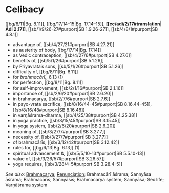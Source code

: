 # Celibacy

[[bg/8/11|Bg. 8.11]], [[bg/17/14–15|Bg. 17.14–15]], **[[cc/adi/2/17#translation|Ādi 2.17]]**, [[sb/1/9/26-27#purport|SB 1.9.26-27]], [[sb/4/8/1#purport|SB 4.8.1]]

* advantage of, [[sb/4/27/21#purport|SB 4.27.21]]
* as austerity of body, [[bg/17/14|Bg. 17.14]]
* as Vedic contraception, [[sb/4/27/6#purport|SB 4.27.6]]
* benefits of, [[sb/5/1/26#purport|SB 5.1.26]]
* by Priyavrata’s sons, [[sb/5/1/26#purport|SB 5.1.26]]
* difficulty of, [[bg/8/11|Bg. 8.11]]
* for *brahmacārī,*, 6.13 (1)
* for perfection, [[bg/8/11|Bg. 8.11]]
* for self-improvement, [[sb/2/1/16#purport|SB 2.1.16]]
* importance of, [[sb/2/6/20#purport|SB 2.6.20]]
* in brahmacarya, [[sb/2/7/6#purport|SB 2.7.6]]
* in payo-vrata sacrifice, [[sb/8/16/44-45#purport|SB 8.16.44-45]], [[sb/8/16/48#purport|SB 8.16.48]]
* in varṇāśrama-dharma, [[sb/4/25/38#purport|SB 4.25.38]]
* in yoga practice, [[sb/3/15/45#purport|SB 3.15.45]]
* in yoga system, [[sb/2/6/20#purport|SB 2.6.20]]
* meaning of, [[sb/3/27/7#purport|SB 3.27.7]]
* necessity of, [[sb/3/27/7#purport|SB 3.27.7]]
* of brahmacārīs, [[sb/3/12/42#purport|SB 3.12.42]]
* rules for, [[bg/6/13|Bg. 6.13]] (1)
* spiritual advancement &, [[sb/5/5/10-13#purport|SB 5.5.10-13]]
* value of, [[sb/3/26/57#purport|SB 3.26.57]]
* yoga requires, [[sb/3/28/4-5#purport|SB 3.28.4-5]]

*See also:* [Brahmacarya](entries/brahmacarya.md); [Renunciation](entries/renunciation.md); Brahmacārī āśrama; Sannyāsa āśrama; Brahmacārīs; Sannyāsīs; Brahmacarya system; Sannyāsa; Sex life; Varṇāśrama system
